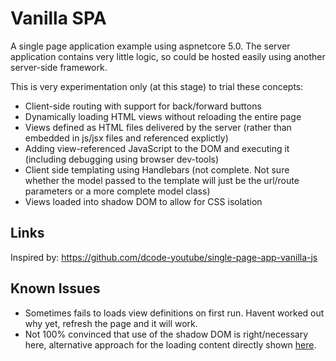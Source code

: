 ﻿# Vanilla SPA

A single page application example using aspnetcore 5.0.
The server application contains very little logic, so could be hosted easily using another server-side framework.

This is very experimentation only (at this stage) to trial these concepts:

- Client-side routing with support for back/forward buttons
- Dynamically loading HTML views without reloading the entire page
- Views defined as HTML files delivered by the server (rather than embedded in js/jsx files and referenced explictly)
- Adding view-referenced JavaScript to the DOM and executing it (including debugging using browser dev-tools)
- Client side templating using Handlebars (not complete. Not sure whether the model passed to the template will just be the url/route parameters or a more complete model class)
- Views loaded into shadow DOM to allow for CSS isolation

## Links

Inspired by:
https://github.com/dcode-youtube/single-page-app-vanilla-js

## Known Issues

- Sometimes fails to loads view definitions on first run. Havent worked out why yet, refresh the page and it will work.
- Not 100% convinced that use of the shadow DOM is right/necessary here, alternative approach for the loading content directly shown [here](https://stackoverflow.com/questions/57987543/how-do-i-use-the-fetch-api-to-load-html-page-with-its-javascript/64878810#64878810).